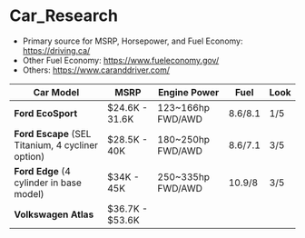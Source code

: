 # Car_Research
- Primary source for MSRP, Horsepower, and Fuel Economy: https://driving.ca/
- Other Fuel Economy: https://www.fueleconomy.gov/
- Others: https://www.caranddriver.com/

Car Model | MSRP | Engine Power | Fuel | Look|
-- | -- | -- | -- | -- |
**Ford EcoSport** | $24.6K - 31.6K | 123~166hp FWD/AWD  | 8.6/8.1 | 1/5 |
**Ford Escape** (SEL Titanium, 4 cycliner option) | $28.5K - 40K | 180~250hp FWD/AWD | 8.6/7.1 | 3/5 |
**Ford Edge** (4 cylinder in base model) | $34K - 45K | 250~335hp FWD/AWD | 10.9/8 | 3/5 |
**Volkswagen Atlas** | $36.7K - $53.6K |  |  |  |

